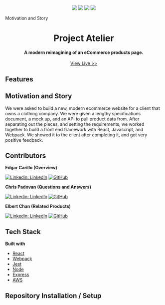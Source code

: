 <div align="center" width="100%" dir="auto">
  <a target="_blank" rel="noopener noreferrer" href="https://camo.githubusercontent.com/ab4c3c731a174a63df861f7b118d6c8a6c52040a021a552628db877bd518fe84/68747470733a2f2f696d672e736869656c64732e696f2f62616467652f72656163742d2532333230323332612e7376673f7374796c653d666f722d7468652d6261646765266c6f676f3d7265616374266c6f676f436f6c6f723d253233363144414642"><img src="https://camo.githubusercontent.com/ab4c3c731a174a63df861f7b118d6c8a6c52040a021a552628db877bd518fe84/68747470733a2f2f696d672e736869656c64732e696f2f62616467652f72656163742d2532333230323332612e7376673f7374796c653d666f722d7468652d6261646765266c6f676f3d7265616374266c6f676f436f6c6f723d253233363144414642" data-canonical-src="https://img.shields.io/badge/react-%2320232a.svg?style=for-the-badge&amp;logo=react&amp;logoColor=%2361DAFB" style="max-width: 100%;"></a>
  <a target="_blank" rel="noopener noreferrer" href="https://camo.githubusercontent.com/7d7b100e379663ee40a20989e6c61737e6396c1dafc3a7c6d2ada8d4447eb0e4/68747470733a2f2f696d672e736869656c64732e696f2f62616467652f6e6f64652e6a732d3644413535463f7374796c653d666f722d7468652d6261646765266c6f676f3d6e6f64652e6a73266c6f676f436f6c6f723d7768697465"><img src="https://camo.githubusercontent.com/7d7b100e379663ee40a20989e6c61737e6396c1dafc3a7c6d2ada8d4447eb0e4/68747470733a2f2f696d672e736869656c64732e696f2f62616467652f6e6f64652e6a732d3644413535463f7374796c653d666f722d7468652d6261646765266c6f676f3d6e6f64652e6a73266c6f676f436f6c6f723d7768697465" data-canonical-src="https://img.shields.io/badge/node.js-6DA55F?style=for-the-badge&amp;logo=node.js&amp;logoColor=white" style="max-width: 100%;"></a>
  <a target="_blank" rel="noopener noreferrer" href="https://camo.githubusercontent.com/8286a45a106e1a3c07489f83a38159981d888518a740b59c807ffc1b7b1e2f7b/68747470733a2f2f696d672e736869656c64732e696f2f62616467652f657870726573732e6a732d2532333430346435392e7376673f7374796c653d666f722d7468652d6261646765266c6f676f3d65787072657373266c6f676f436f6c6f723d253233363144414642"><img src="https://camo.githubusercontent.com/8286a45a106e1a3c07489f83a38159981d888518a740b59c807ffc1b7b1e2f7b/68747470733a2f2f696d672e736869656c64732e696f2f62616467652f657870726573732e6a732d2532333430346435392e7376673f7374796c653d666f722d7468652d6261646765266c6f676f3d65787072657373266c6f676f436f6c6f723d253233363144414642" data-canonical-src="https://img.shields.io/badge/express.js-%23404d59.svg?style=for-the-badge&amp;logo=express&amp;logoColor=%2361DAFB" style="max-width: 100%;"></a>
  <a target="_blank" rel="noopener noreferrer" href="https://camo.githubusercontent.com/9281daa5684971fd3325661e3dd5fea86b21a902e3741a556fb636fbf0e2f3d4/68747470733a2f2f696d672e736869656c64732e696f2f62616467652f4157532d2532334646393930302e7376673f7374796c653d666f722d7468652d6261646765266c6f676f3d616d617a6f6e2d617773266c6f676f436f6c6f723d7768697465"><img src="https://camo.githubusercontent.com/9281daa5684971fd3325661e3dd5fea86b21a902e3741a556fb636fbf0e2f3d4/68747470733a2f2f696d672e736869656c64732e696f2f62616467652f4157532d2532334646393930302e7376673f7374796c653d666f722d7468652d6261646765266c6f676f3d616d617a6f6e2d617773266c6f676f436f6c6f723d7768697465" data-canonical-src="https://img.shields.io/badge/AWS-%23FF9900.svg?style=for-the-badge&amp;logo=amazon-aws&amp;logoColor=white" style="max-width: 100%;"></a>
</div>
   
Motivation and Story

<h1 align="center">Project Atelier</h1>

<h4 align="center">A modern reimagining of an eCommerce products page.</h4>
<p align="center"> <a href="#">View Live >></a></p>

## Features



## Motivation and Story

We were asked to build a new, modern ecommerce website for a client that owns a clothing company. We were given a lengthy specifications document, a mock up, and an API to pull product data from. After separating out the pieces, and setting the requirements, we worked together to build a front end framework with React, Javascript, and Webpack. We showed it to the client after completing it, and got very positive feedback. 


## Contributors

<p dir="auto"><strong>Edgar Carillo (Overview)</strong></p>
<p dir="auto"><a href="https://www.linkedin.com/in/ecarrillo046/" rel="nofollow"><img src="https://camo.githubusercontent.com/f8447ac9d4cfc8857f0a5ec5ecb969efb3f588028baa047e60191a506f2c8ee6/68747470733a2f2f696d672e736869656c64732e696f2f62616467652f6c696e6b6564696e2d2532333030373742352e7376673f7374796c653d666f722d7468652d6261646765266c6f676f3d6c696e6b6564696e266c6f676f436f6c6f723d7768697465266c696e6b3d68747470733a2f2f7777772e6c696e6b6564696e2e636f6d2f696e2f63616c65622d6b696d303531302f" alt="Linkedin: LinkedIn" data-canonical-src="https://img.shields.io/badge/linkedin-%230077B5.svg?style=for-the-badge&amp;logo=linkedin&amp;logoColor=white&amp;link=https://www.linkedin.com/in/ecarrillo046/" style="max-width: 100%;"></a>
<a href="https://github.com/ec-rilo"><img src="https://camo.githubusercontent.com/9503f5dcaa86ddcad1224b5daeb8a1e03b4e6c0848d0f63553b8f3f353a2459c/68747470733a2f2f696d672e736869656c64732e696f2f62616467652f6769746875622d2532333132313031312e7376673f7374796c653d666f722d7468652d6261646765266c6f676f3d676974687562266c6f676f436f6c6f723d7768697465266c696e6b3d68747470733a2f2f6769746875622e636f6d2f63617269626f756b696d" alt="GitHub" data-canonical-src="https://img.shields.io/badge/github-%23121011.svg?style=for-the-badge&amp;logo=github&amp;logoColor=white&amp;link=https://github.com/ec-rilo" style="max-width: 100%;"></a></p>


<p dir="auto"><strong>Chris Padovan (Questions and Answers)</strong></p>
<p dir="auto"><a href="https://www.linkedin.com/in/chris-padovan/" rel="nofollow"><img src="https://camo.githubusercontent.com/f8447ac9d4cfc8857f0a5ec5ecb969efb3f588028baa047e60191a506f2c8ee6/68747470733a2f2f696d672e736869656c64732e696f2f62616467652f6c696e6b6564696e2d2532333030373742352e7376673f7374796c653d666f722d7468652d6261646765266c6f676f3d6c696e6b6564696e266c6f676f436f6c6f723d7768697465266c696e6b3d68747470733a2f2f7777772e6c696e6b6564696e2e636f6d2f696e2f63616c65622d6b696d303531302f" alt="Linkedin: LinkedIn" data-canonical-src="https://img.shields.io/badge/linkedin-%230077B5.svg?style=for-the-badge&amp;logo=linkedin&amp;logoColor=white&amp;link=https://www.linkedin.com/in/chris-padovan/" style="max-width: 100%;"></a>
<a href="https://github.com/ChrisPadovan"><img src="https://camo.githubusercontent.com/9503f5dcaa86ddcad1224b5daeb8a1e03b4e6c0848d0f63553b8f3f353a2459c/68747470733a2f2f696d672e736869656c64732e696f2f62616467652f6769746875622d2532333132313031312e7376673f7374796c653d666f722d7468652d6261646765266c6f676f3d676974687562266c6f676f436f6c6f723d7768697465266c696e6b3d68747470733a2f2f6769746875622e636f6d2f63617269626f756b696d" alt="GitHub" data-canonical-src="https://img.shields.io/badge/github-%23121011.svg?style=for-the-badge&amp;logo=github&amp;logoColor=white&amp;link=https://github.com/ChrisPadovan" style="max-width: 100%;"></a></p>


<p dir="auto"><strong>Elbert Chan (Related Products)</strong></p>
<p dir="auto"><a href="https://www.linkedin.com/in/elbertchan/" rel="nofollow"><img src="https://camo.githubusercontent.com/f8447ac9d4cfc8857f0a5ec5ecb969efb3f588028baa047e60191a506f2c8ee6/68747470733a2f2f696d672e736869656c64732e696f2f62616467652f6c696e6b6564696e2d2532333030373742352e7376673f7374796c653d666f722d7468652d6261646765266c6f676f3d6c696e6b6564696e266c6f676f436f6c6f723d7768697465266c696e6b3d68747470733a2f2f7777772e6c696e6b6564696e2e636f6d2f696e2f63616c65622d6b696d303531302f" alt="Linkedin: LinkedIn" data-canonical-src="https://img.shields.io/badge/linkedin-%230077B5.svg?style=for-the-badge&amp;logo=linkedin&amp;logoColor=white&amp;link=https://www.linkedin.com/in/elbertchan/" style="max-width: 100%;"></a>
<a href="https://github.com/gaolbreaker"><img src="https://camo.githubusercontent.com/9503f5dcaa86ddcad1224b5daeb8a1e03b4e6c0848d0f63553b8f3f353a2459c/68747470733a2f2f696d672e736869656c64732e696f2f62616467652f6769746875622d2532333132313031312e7376673f7374796c653d666f722d7468652d6261646765266c6f676f3d676974687562266c6f676f436f6c6f723d7768697465266c696e6b3d68747470733a2f2f6769746875622e636f6d2f63617269626f756b696d" alt="GitHub" data-canonical-src="https://img.shields.io/badge/github-%23121011.svg?style=for-the-badge&amp;logo=github&amp;logoColor=white&amp;link=https://github.com/gaolbreaker" style="max-width: 100%;"></a></p>


## Tech Stack
<p dir="auto"><strong>Built with</strong></p>
<ul dir="auto">
<li><a href="https://reactjs.org/" rel="nofollow">React</a></li>
<li><a href="https://webpack.js.org/" rel="nofollow">Webpack</a></li>
<li><a href="https://jestjs.io/docs/getting-started" rel="nofollow">Jest</a></li>
<li><a href="https://nodejs.org/en/" rel="nofollow">Node</a></li>
<li><a href="https://expressjs.com/" rel="nofollow">Express</a></li>
<li><a href="https://aws.amazon.com/" rel="nofollow">AWS</a></li>
</ul>


## Repository Installation / Setup

